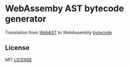 # WebAssemby AST bytecode generator

Translation from [WebAST](https://github.com/drom/wast-spec) to WebAssembly [bytecode](https://github.com/WebAssembly/design/blob/master/BinaryEncoding.md)

## License
MIT [LICENSE](https://github.com/drom/wast-asm/blob/master/LICENSE)
